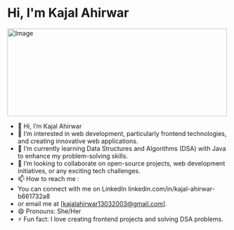 <h1>Hi, I'm Kajal Ahirwar</h1>
<img src="![coding](https://github.com/user-attachments/assets/4a9c6b85-3da8-4d84-9528-d85368d1f3c7)" alt="Image" width="500" height="200">

- 👋 Hi, I’m Kajal Ahirwar
- 👀 I’m interested in web development, particularly frontend technologies, and creating innovative web applications.  
- 🌱 I’m currently learning Data Structures and Algorithms (DSA) with Java to enhance my problem-solving skills.
- 💞️ I’m looking to collaborate on open-source projects, web development initiatives, or any exciting tech challenges.
- 📫 How to reach me :
-  You can connect with me on LinkedIn linkedin.com/in/kajal-ahirwar-b661732a8
-  or email me at [kajalahirwar13032003@gmail.com].
- 😄 Pronouns: She/Her
- ⚡ Fun fact: I love creating frontend projects and solving DSA problems.

<!---
kjl98/kjl98 is a ✨ special ✨ repository because its `README.md` (this file) appears on your GitHub profile.
You can click the Preview link to take a look at your changes.
--->

